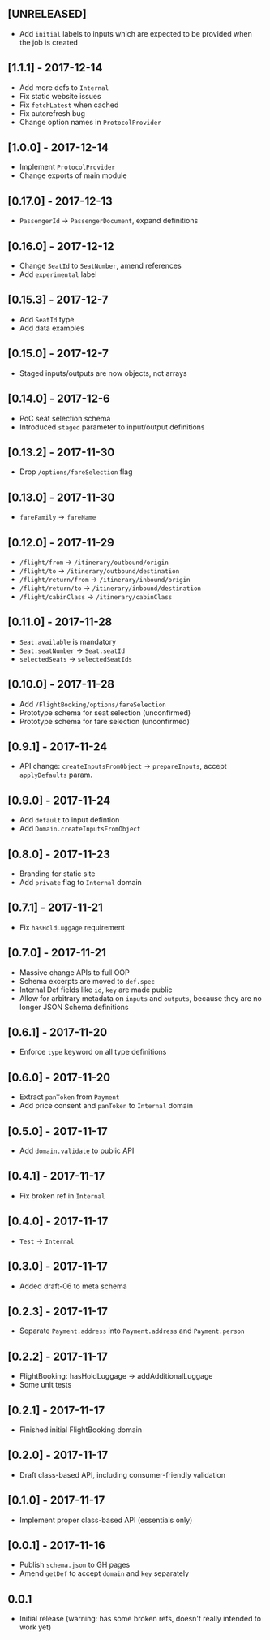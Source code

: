 ## [UNRELEASED]

- Add `initial` labels to inputs which are expected to be provided
  when the job is created

## [1.1.1] - 2017-12-14

- Add more defs to `Internal`
- Fix static website issues
- Fix `fetchLatest` when cached
- Fix autorefresh bug
- Change option names in `ProtocolProvider`

## [1.0.0] - 2017-12-14

- Implement `ProtocolProvider`
- Change exports of main module

## [0.17.0] - 2017-12-13

- `PassengerId` -> `PassengerDocument`, expand definitions

## [0.16.0] - 2017-12-12

- Change `SeatId` to `SeatNumber`, amend references
- Add `experimental` label

## [0.15.3] - 2017-12-7

- Add `SeatId` type
- Add data examples

## [0.15.0] - 2017-12-7

- Staged inputs/outputs are now objects, not arrays

## [0.14.0] - 2017-12-6

- PoC seat selection schema
- Introduced `staged` parameter to input/output definitions

## [0.13.2] - 2017-11-30

- Drop `/options/fareSelection` flag

## [0.13.0] - 2017-11-30

- `fareFamily` -> `fareName`

## [0.12.0] - 2017-11-29

- `/flight/from` -> `/itinerary/outbound/origin`
- `/flight/to` -> `/itinerary/outbound/destination`
- `/flight/return/from` -> `/itinerary/inbound/origin`
- `/flight/return/to` -> `/itinerary/inbound/destination`
- `/flight/cabinClass` -> `/itinerary/cabinClass`

## [0.11.0] - 2017-11-28

- `Seat.available` is mandatory
- `Seat.seatNumber` -> `Seat.seatId`
- `selectedSeats` -> `selectedSeatIds`

## [0.10.0] - 2017-11-28

- Add `/FlightBooking/options/fareSelection`
- Prototype schema for seat selection (unconfirmed)
- Prototype schema for fare selection (unconfirmed)

## [0.9.1] - 2017-11-24

- API change: `createInputsFromObject` -> `prepareInputs`, accept `applyDefaults` param.

## [0.9.0] - 2017-11-24

- Add `default` to input defintion
- Add `Domain.createInputsFromObject`

## [0.8.0] - 2017-11-23

- Branding for static site
- Add `private` flag to `Internal` domain

## [0.7.1] - 2017-11-21

- Fix `hasHoldLuggage` requirement

## [0.7.0] - 2017-11-21

- Massive change APIs to full OOP
- Schema excerpts are moved to `def.spec`
- Internal Def fields like `id`, `key` are made public
- Allow for arbitrary metadata on `inputs` and `outputs`, because they are no longer JSON Schema definitions

## [0.6.1] - 2017-11-20

- Enforce `type` keyword on all type definitions

## [0.6.0] - 2017-11-20

- Extract `panToken` from `Payment`
- Add price consent and `panToken` to `Internal` domain

## [0.5.0] - 2017-11-17

- Add `domain.validate` to public API

## [0.4.1] - 2017-11-17

- Fix broken ref in `Internal`

## [0.4.0] - 2017-11-17

- `Test` -> `Internal`

## [0.3.0] - 2017-11-17

- Added draft-06 to meta schema

## [0.2.3] - 2017-11-17

- Separate `Payment.address` into `Payment.address` and `Payment.person`

## [0.2.2] - 2017-11-17

- FlightBooking: hasHoldLuggage -> addAdditionalLuggage
- Some unit tests

## [0.2.1] - 2017-11-17

- Finished initial FlightBooking domain

## [0.2.0] - 2017-11-17

- Draft class-based API, including consumer-friendly validation

## [0.1.0] - 2017-11-17

- Implement proper class-based API (essentials only)

## [0.0.1] - 2017-11-16

- Publish `schema.json` to GH pages
- Amend `getDef` to accept `domain` and `key` separately

## 0.0.1

- Initial release (warning: has some broken refs, doesn't really intended to work yet)
